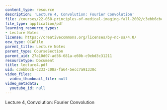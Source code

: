 ```yaml
---
content_type: resource
description: 'Lecture 4, Convolution: Fourier Convolution'
file: /courses/22-058-principles-of-medical-imaging-fall-2002/c3ebb6cbc233c08afa645ecc7a91330c_lecture4.pdf
file_type: application/pdf
learning_resource_types:
- Lecture Notes
license: https://creativecommons.org/licenses/by-nc-sa/4.0/
ocw_type: OCWFile
parent_title: Lecture Notes
parent_type: CourseSection
parent_uid: 27a10d07-ad56-681a-e60b-c9ebd3c31211
resourcetype: Document
title: lecture4.pdf
uid: c3ebb6cb-c233-c08a-fa64-5ecc7a91330c
video_files:
  video_thumbnail_file: null
video_metadata:
  youtube_id: null
---
```

Lecture 4, Convolution: Fourier Convolution